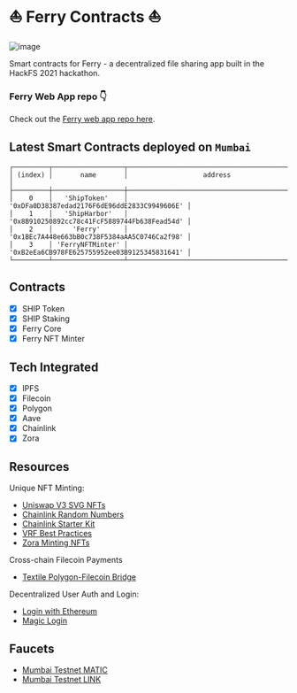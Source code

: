 # ⛵ Ferry Contracts ⛵

![image](https://user-images.githubusercontent.com/52714090/129492677-a870c738-2285-4edc-a610-6f5d30361b86.png)

Smart contracts for Ferry - a decentralized file sharing app built in the HackFS 2021 hackathon.

### Ferry Web App repo 👇

Check out the [Ferry web app repo here](https://github.com/ryanwolhuter/ferry).

## Latest Smart Contracts deployed on `Mumbai`

```
┌─────────┬──────────────────┬──────────────────────────────────────────────┐
│ (index) │       name       │                   address                    │
├─────────┼──────────────────┼──────────────────────────────────────────────┤
│    0    │   'ShipToken'    │ '0xDFa0D38387edad2176F6dE96ddE2833C9949606E' │
│    1    │   'ShipHarbor'   │ '0x8B910250892cc78c41FcF5889744Fb638Fead54d' │
│    2    │     'Ferry'      │ '0x1BEc7A448e663bB0c738F5384aAA5C0746Ca2f98' │
│    3    │ 'FerryNFTMinter' │ '0xB2eEa6CB978FE625755952ee03B9125345831641' │
└─────────┴──────────────────┴──────────────────────────────────────────────┘
```


## Contracts

- [x] SHIP Token
- [x] SHIP Staking
- [x] Ferry Core
- [x] Ferry NFT Minter

## Tech Integrated

- [x] IPFS
- [x] Filecoin
- [x] Polygon
- [x] Aave
- [x] Chainlink
- [x] Zora

## Resources

Unique NFT Minting:

- [Uniswap V3 SVG NFTs](https://github.com/Uniswap/uniswap-v3-periphery/blob/main/contracts/libraries/NFTSVG.sol)
- [Chainlink Random Numbers](https://docs.chain.link/docs/get-a-random-number/)
- [Chainlink Starter Kit](https://github.com/smartcontractkit/hardhat-starter-kit)
- [VRF Best Practices](https://docs.chain.link/docs/chainlink-vrf-best-practices/)
- [Zora Minting NFTs](https://docs.zora.co/zoraos/dev/zdk/zora-protocol#mint)

Cross-chain Filecoin Payments

- [Textile Polygon-Filecoin Bridge](https://github.com/textileio/storage-js#ethpolygon)

Decentralized User Auth and Login:

- [Login with Ethereum](https://github.com/austintgriffith/scaffold-eth/tree/serverless-auth)
- [Magic Login](https://magic.link/)

## Faucets

- [Mumbai Testnet MATIC](https://faucet.matic.network/)
- [Mumbai Testnet LINK](https://linkfaucet.protofire.io/mumbai)
